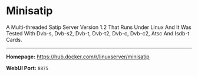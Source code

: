 # Minisatip

A Multi-threaded Satip Server Version 1.2 That Runs Under Linux And It Was Tested With Dvb-s, Dvb-s2, Dvb-t, Dvb-t2, Dvb-c, Dvb-c2, Atsc And Isdb-t Cards.

---

**Homepage:** https://hub.docker.com/r/linuxserver/minisatip

**WebUI Port:** `8875`